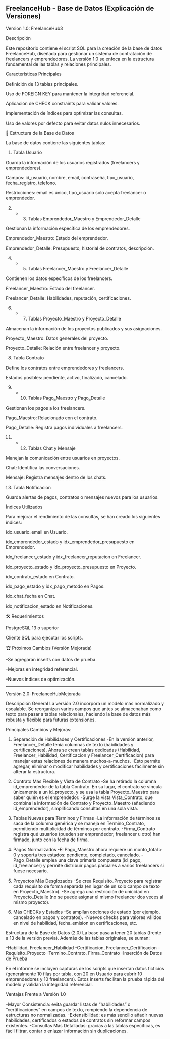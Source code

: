 FreelanceHub - Base de Datos (Explicación de Versiones)
--------------------------------------------------------
Version 1.0: FreelanceHub3

 Descripción

Este repositorio contiene el script SQL para la creación de la base de datos FreelanceHub, diseñada para gestionar un sistema de contratación de freelancers y emprendedores. La versión 1.0 se enfoca en la estructura fundamental de las tablas y relaciones principales.

Características Principales

Definición de 13 tablas principales.

Uso de FOREIGN KEY para mantener la integridad referencial.

Aplicación de CHECK constraints para validar valores.

Implementación de índices para optimizar las consultas.

Uso de valores por defecto para evitar datos nulos innecesarios.

📁 Estructura de la Base de Datos

La base de datos contiene las siguientes tablas:

1. Tabla Usuario

Guarda la información de los usuarios registrados (freelancers y emprendedores).

Campos: id_usuario, nombre, email, contraseña, tipo_usuario, fecha_registro, telefono.

Restricciones: email es único, tipo_usuario solo acepta freelancer o emprendedor.

2. - 3. Tablas Emprendedor_Maestro y Emprendedor_Detalle

Gestionan la información específica de los emprendedores.

Emprendedor_Maestro: Estado del emprendedor.

Emprendedor_Detalle: Presupuesto, historial de contratos, descripción.

4. - 5. Tablas Freelancer_Maestro y Freelancer_Detalle

Contienen los datos específicos de los freelancers.

Freelancer_Maestro: Estado del freelancer.

Freelancer_Detalle: Habilidades, reputación, certificaciones.

6. - 7. Tablas Proyecto_Maestro y Proyecto_Detalle

Almacenan la información de los proyectos publicados y sus asignaciones.

Proyecto_Maestro: Datos generales del proyecto.

Proyecto_Detalle: Relación entre freelancer y proyecto.

8. Tabla Contrato

Define los contratos entre emprendedores y freelancers.

Estados posibles: pendiente, activo, finalizado, cancelado.

9. - 10. Tablas Pago_Maestro y Pago_Detalle

Gestionan los pagos a los freelancers.

Pago_Maestro: Relacionado con el contrato.

Pago_Detalle: Registra pagos individuales a freelancers.

11. - 12. Tablas Chat y Mensaje

Manejan la comunicación entre usuarios en proyectos.

Chat: Identifica las conversaciones.

Mensaje: Registra mensajes dentro de los chats.

13.  Tabla Notificacion

Guarda alertas de pagos, contratos o mensajes nuevos para los usuarios.

Índices Utilizados

Para mejorar el rendimiento de las consultas, se han creado los siguientes índices:

idx_usuario_email en Usuario.

idx_emprendedor_estado y idx_emprendedor_presupuesto en Emprendedor.

idx_freelancer_estado y idx_freelancer_reputacion en Freelancer.

idx_proyecto_estado y idx_proyecto_presupuesto en Proyecto.

idx_contrato_estado en Contrato.

idx_pago_estado y idx_pago_metodo en Pagos.

idx_chat_fecha en Chat.

idx_notificacion_estado en Notificaciones.

🛠️ Requerimientos

PostgreSQL 13 o superior

Cliente SQL para ejecutar los scripts.

🏆 Próximos Cambios (Versión Mejorada)

-Se agregarán inserts con datos de prueba.

-Mejoras en integridad referencial.

-Nuevos índices de optimización.

------------------------------------------

Versión 2.0: FreelanceHubMejorada

Descripción General
La versión 2.0 incorpora un modelo más normalizado y escalable. Se reorganizan varios campos que antes se almacenaban como texto para pasar a tablas relacionales, haciendo la base de datos más robusta y flexible para futuras extensiones.

Principales Cambios y Mejoras:
1. Separación de Habilidades y Certificaciones
-En la versión anterior, Freelancer_Detalle tenía columnas de texto (habilidades y certificaciones). Ahora se crean tablas dedicadas (Habilidad, Freelancer_Habilidad, Certificacion y Freelancer_Certificacion) para manejar estas relaciones de manera muchos-a-muchos.
-Esto permite agregar, eliminar o modificar habilidades y certificaciones fácilmente sin alterar la estructura.

2. Contrato Más Flexible y Vista de Contrato
-Se ha retirado la columna id_emprendedor de la tabla Contrato. En su lugar, el contrato se vincula únicamente a un id_proyecto, y se usa la tabla Proyecto_Maestro para saber quién es el emprendedor.
-Surge la vista Vista_Contrato, que combina la información de Contrato y Proyecto_Maestro (añadiendo id_emprendedor), simplificando consultas en una sola vista.

3. Tablas Nuevas para Términos y Firmas
-La información de términos se saca de la columna genérica y se maneja en Termino_Contrato, permitiendo multiplicidad de términos por contrato.
-Firma_Contrato registra qué usuarios (pueden ser emprendedor, freelancer u otro) han firmado, junto con la fecha de firma.

4. Pagos Normalizados
-El Pago_Maestro ahora requiere un monto_total > 0 y soporta tres estados: pendiente, completado, cancelado.
-Pago_Detalle emplea una clave primaria compuesta (id_pago, id_freelancer) y permite distribuir pagos parciales a varios freelancers si fuese necesario.

5. Proyectos Más Desglozados
-Se crea Requisito_Proyecto para registrar cada requisito de forma separada (en lugar de un solo campo de texto en Proyecto_Maestro).
-Se agrega una restricción de unicidad en Proyecto_Detalle (no se puede asignar el mismo freelancer dos veces al mismo proyecto).

6. Más CHECKs y Estados
-Se amplían opciones de estado (por ejemplo, cancelado en pagos y contratos).
-Nuevos checks para valores válidos en nivel de habilidad, fecha_emision en certificaciones, etc.

Estructura de la Base de Datos (2.0)
La base pasa a tener 20 tablas (frente a 13 de la versión previa). Además de las tablas originales, se suman:

-Habilidad, Freelancer_Habilidad
-Certificacion, Freelancer_Certificacion
-Requisito_Proyecto
-Termino_Contrato, Firma_Contrato
-Inserción de Datos de Prueba

En el informe se incluyen capturas de los scripts que insertan datos ficticios (generalmente 10 filas por tabla, con 20 en Usuario para cubrir 10 emprendedores y 10 freelancers). Estos inserts facilitan la prueba rápida del modelo y validan la integridad referencial.

Ventajas Frente a Versión 1.0

-Mayor Consistencia: evita guardar listas de “habilidades” o “certificaciones” en campos de texto, rompiendo la dependencia de estructuras no normalizadas.
-Extensibilidad: es más sencillo añadir nuevas habilidades, certificados o estados de contratos sin reformar campos existentes.
-Consultas Más Detalladas: gracias a las tablas específicas, es fácil filtrar, contar o enlazar información sin duplicaciones.

